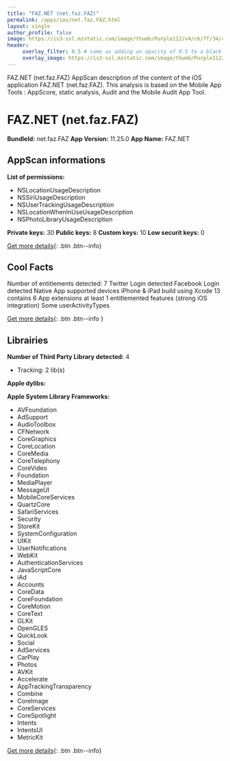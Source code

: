 ```yaml
---
title: "FAZ.NET (net.faz.FAZ)"
permalink: /apps/ios/net.faz.FAZ.html
layout: single
author_profile: false
image: https://is3-ssl.mzstatic.com/image/thumb/Purple112/v4/c6/7f/34/c67f3403-0bf8-95d1-a52e-335435aaad63/AppIcon-0-0-1x_U007emarketing-0-0-0-10-0-0-sRGB-0-0-0-GLES2_U002c0-512MB-85-220-0-0.png/512x512bb.jpg
header: 
     overlay_filter: 0.5 # same as adding an opacity of 0.5 to a black background
     overlay_image: https://is3-ssl.mzstatic.com/image/thumb/Purple112/v4/c6/7f/34/c67f3403-0bf8-95d1-a52e-335435aaad63/AppIcon-0-0-1x_U007emarketing-0-0-0-10-0-0-sRGB-0-0-0-GLES2_U002c0-512MB-85-220-0-0.png/512x512bb.jpg
---
```

FAZ.NET (net.faz.FAZ) AppScan description of the content of the iOS application FAZ.NET (net.faz.FAZ). This analysis is based on the Mobile App Tools : AppScore, static analysis, Audit and the Mobile Audit App Tool.

# FAZ.NET (net.faz.FAZ)

**BundleId:** net.faz.FAZ
**App Version:** 11.25.0
**App Name:** FAZ.NET


## AppScan informations 

**List of permissions:** 
- NSLocationUsageDescription
- NSSiriUsageDescription
- NSUserTrackingUsageDescription
- NSLocationWhenInUseUsageDescription
- NSPhotoLibraryUsageDescription
  
  
**Private keys:** 30
**Public keys:** 8
**Custom keys:** 10
**Low securit keys:** 0
  
[Get more details](/pricing.html){: .btn .btn--info}

## Cool Facts

Number of entitlements detected: 7
Twitter Login detected
Facebook Login detected
Native App
supported devices iPhone & iPad
build using Xcode 13
contains 6 App extensions
at least 1 entitlemented features (strong iOS integration)
Some userActivityTypes
  
[Get more details](/pricing.html){: .btn .btn--info }

## Librairies 
**Number of Third Party Library detected:** 4
- Tracking: 2 lib(s)


**Apple dylibs:**


**Apple System Library Frameworks:**
- AVFoundation
- AdSupport
- AudioToolbox
- CFNetwork
- CoreGraphics
- CoreLocation
- CoreMedia
- CoreTelephony
- CoreVideo
- Foundation
- MediaPlayer
- MessageUI
- MobileCoreServices
- QuartzCore
- SafariServices
- Security
- StoreKit
- SystemConfiguration
- UIKit
- UserNotifications
- WebKit
- AuthenticationServices
- JavaScriptCore
- iAd
- Accounts
- CoreData
- CoreFoundation
- CoreMotion
- CoreText
- GLKit
- OpenGLES
- QuickLook
- Social
- AdServices
- CarPlay
- Photos
- AVKit
- Accelerate
- AppTrackingTransparency
- Combine
- CoreImage
- CoreServices
- CoreSpotlight
- Intents
- IntentsUI
- MetricKit


  
[Get more details](/pricing.html){: .btn .btn--info}

